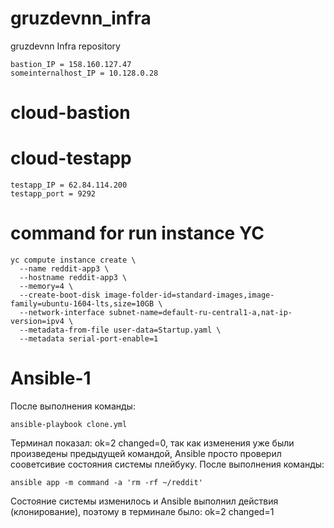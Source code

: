 # gruzdevnn_infra
gruzdevnn Infra repository

    bastion_IP = 158.160.127.47
    someinternalhost_IP = 10.128.0.28

# cloud-bastion

# cloud-testapp

    testapp_IP = 62.84.114.200
    testapp_port = 9292

# command for run instance YC

    yc compute instance create \
      --name reddit-app3 \
      --hostname reddit-app3 \
      --memory=4 \
      --create-boot-disk image-folder-id=standard-images,image-family=ubuntu-1604-lts,size=10GB \
      --network-interface subnet-name=default-ru-central1-a,nat-ip-version=ipv4 \
      --metadata-from-file user-data=Startup.yaml \
      --metadata serial-port-enable=1

# Ansible-1

После выполнения команды:

    ansible-playbook clone.yml

Терминал показал: ok=2 changed=0, так как изменения уже были произведены предыдущей командой, Ansible просто проверил сооветсивие состояния системы плейбуку.
После выполнения команды:

    ansible app -m command -a 'rm -rf ~/reddit'

Состояние системы изменилось и Ansible выполнил действия (клонирование), поэтому в терминале было: ok=2 changed=1

